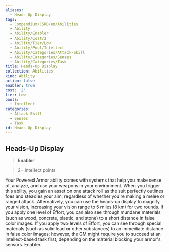 ```yaml
---
aliases:
  - Heads-Up Display
tags:
  - Compendium/CSRD/en/Abilities
  - Ability
  - Ability/Enabler
  - Ability/Cost/2
  - Ability/Tier/Low
  - Ability/Pool/Intellect
  - Ability/Categories/Attack-Skill
  - Ability/Categories/Senses
  - Ability/Categories/Task
title: Heads-Up Display
collection: Abilities
kind: Ability
action: false
enabler: true
cost: '2'
tier: Low
pools:
  - Intellect
categories:
  - Attack-Skill
  - Senses
  - Task
id: Heads-Up-Display
---
```

## Heads-Up Display    
>**Enabler**    
>2+ Intellect points  
    
Your Powered Armor ability comes with systems that help you make sense of, analyze, and use your weapons in your environment. When you trigger this ability, you gain an asset on one attack roll as the suit perfectly outlines foes and steadies your aim, regardless of whether you're making a melee or ranged attack. Alternatively, you can use the heads-up display to magnify your vision, increasing your vision range to 5 miles (8 km) for two rounds. If you apply one level of Effort, you can also see through mundane materials (such as wood, concrete, plastic, and stone) to a short distance in false color images. If you apply two levels of Effort, you can see through special materials (such as solid lead or other substances) to an immediate distance in false color images; however, the GM might require you to succeed at an Intellect-based task first, depending on the material blocking your armor's sensors. Enabler.
